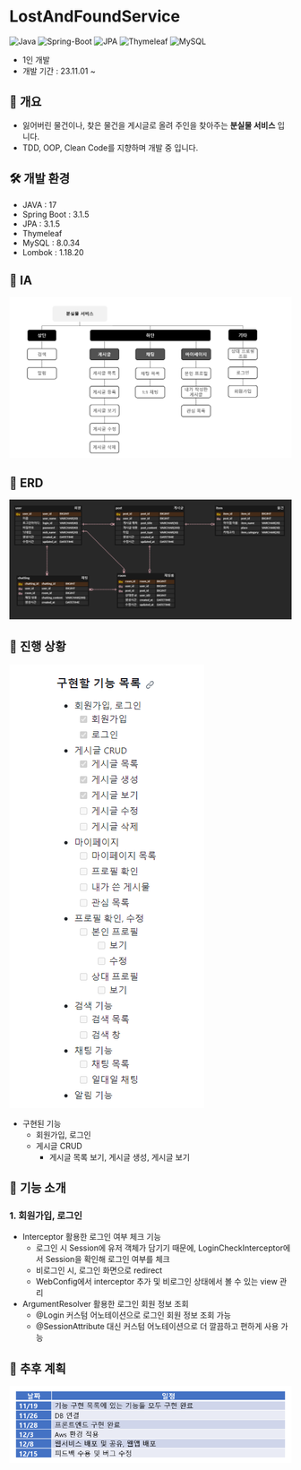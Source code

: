 # LostAndFoundService
![Java](https://img.shields.io/badge/JAVA-007396?style=for-the-badge&logo=java&logoColor=white)
![Spring-Boot](https://img.shields.io/badge/Spring-6DB33F?style=for-the-badge&logo=Spring&logoColor=white)
![JPA](https://img.shields.io/badge/jpa-00555?style=for-the-badge&logo=jpa&logoColor=white)
![Thymeleaf](https://img.shields.io/badge/Thymeleaf-%23005C0F.svg?style=for-the-badge&logo=Thymeleaf&logoColor=white)
![MySQL](https://img.shields.io/badge/mysql-4479A1?style=for-the-badge&logo=mysql&logoColor=white)

- 1인 개발
- 개발 기간 : 23.11.01 ~

## 📖 개요
  - 잃어버린 물건이나, 찾은 물건을 게시글로 올려 주인을 찾아주는 **분실물 서비스** 입니다.
  - TDD, OOP, Clean Code를 지향하며 개발 중 입니다.

## 🛠 개발 환경
- JAVA : 17
- Spring Boot : 3.1.5
- JPA : 3.1.5
- Thymeleaf   
- MySQL : 8.0.34
- Lombok : 1.18.20

## 📃 IA
![IA.png](docs/img/IA.png)

## 💾 ERD
![ERD.png](docs/img/ERDv3.png)

## 🎯 진행 상황
![progress.png](docs/img/progress.png)

- 구현된 기능
  - 회원가입, 로그인
  - 게시글 CRUD
    - 게시글 목록 보기, 게시글 생성, 게시글 보기

## 💎 기능 소개
### 1. 회원가입, 로그인
- Interceptor 활용한 로그인 여부 체크 기능
  - 로그인 시 Session에 유저 객체가 담기기 때문에, LoginCheckInterceptor에서 Session을 확인해 로그인 여부를 체크
  - 비로그인 시, 로그인 화면으로 redirect
  - WebConfig에서 interceptor 추가 및 비로그인 상태에서 볼 수 있는 view 관리
- ArgumentResolver 활용한 로그인 회원 정보 조회
  - @Login 커스텀 어노테이션으로 로그인 회원 정보 조회 가능
  - @SessionAttribute 대신 커스텀 어노테이션으로 더 깔끔하고 편하게 사용 가능


## 📆 추후 계획
![plan.png](docs/img/plan.png)
